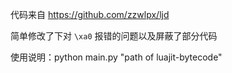 代码来自 https://github.com/zzwlpx/ljd

简单修改了下对 `\xa0` 报错的问题以及屏蔽了部分代码

使用说明：python main.py  "path of luajit-bytecode"

<!-- py -3 main.py input output -->
